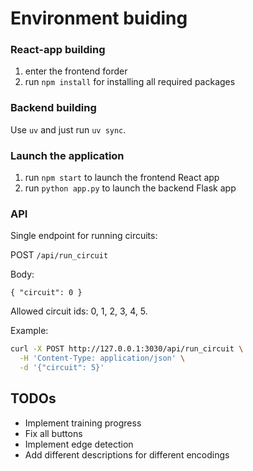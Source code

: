 # Environment buiding


### React-app building
1. enter the frontend forder
2. run `npm install` for installing all required packages

### Backend building
Use `uv` and just run `uv sync`.

### Launch the application
1. run `npm start` to launch the frontend React app
2. run `python app.py` to launch the backend Flask app

### API
Single endpoint for running circuits:

POST `/api/run_circuit`

Body:

```
{ "circuit": 0 }
```

Allowed circuit ids: 0, 1, 2, 3, 4, 5.

Example:

```bash
curl -X POST http://127.0.0.1:3030/api/run_circuit \
  -H 'Content-Type: application/json' \
  -d '{"circuit": 5}'
```

## TODOs
* Implement training progress
* Fix all buttons
* Implement edge detection
* Add different descriptions for different encodings
